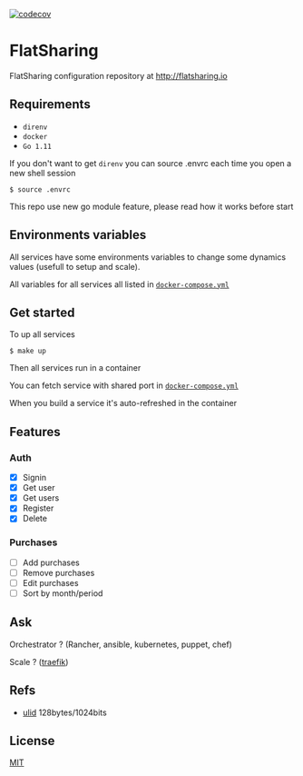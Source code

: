 [![codecov](https://codecov.io/gh/Its-Alex/flatsharing/branch/master/graph/badge.svg?token=3VmgQm5LGw)](https://codecov.io/gh/Its-Alex/flatsharing)

# FlatSharing

FlatSharing configuration repository at http://flatsharing.io

## Requirements

- `direnv`
- `docker`
- `Go 1.11`

If you don't want to get `direnv` you can source .envrc each time you open a new shell session

```
$ source .envrc
```

This repo use new go module feature, please read how it works before start

## Environments variables

All services have some environments variables to change some dynamics values (usefull to setup and scale).

All variables for all services all listed in [`docker-compose.yml`](/docker-compose.yml)

## Get started

To up all services

```
$ make up
```

Then all services run in a container

You can fetch service with shared port in [`docker-compose.yml`](/docker-compose.yml)

When you build a service it's auto-refreshed in the container

## Features

### Auth

* [x] Signin
* [x] Get user
* [x] Get users
* [x] Register
* [x] Delete

### Purchases

* [ ] Add purchases
* [ ] Remove purchases
* [ ] Edit purchases
* [ ] Sort by month/period

## Ask

Orchestrator ? (Rancher, ansible, kubernetes, puppet, chef)

Scale ? ([traefik](https://docs.traefik.io/))

## Refs

- [ulid](https://github.com/oklog/ulid) 128bytes/1024bits

## License

[MIT](LICENSE)
